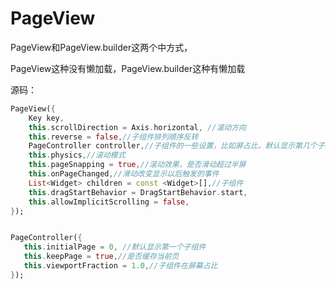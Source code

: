 # PageView

PageView和PageView.builder这两个中方式，


PageView这种没有懒加载，PageView.builder这种有懒加载



源码：
```dart
PageView({
    Key key,
    this.scrollDirection = Axis.horizontal, //滚动方向
    this.reverse = false,//子组件排列顺序反转
    PageController controller,//子组件的一些设置，比如屏占比，默认显示第几个子组件等
    this.physics,//滚动模式
    this.pageSnapping = true,//滚动效果，是否滑动超过半屏
    this.onPageChanged,//滑动改变显示以后触发的事件
    List<Widget> children = const <Widget>[],//子组件
    this.dragStartBehavior = DragStartBehavior.start,
    this.allowImplicitScrolling = false,
});


PageController({
   this.initialPage = 0, //默认显示第一个子组件
   this.keepPage = true,//是否缓存当前页
   this.viewportFraction = 1.0,//子组件在屏幕占比
}); 

```